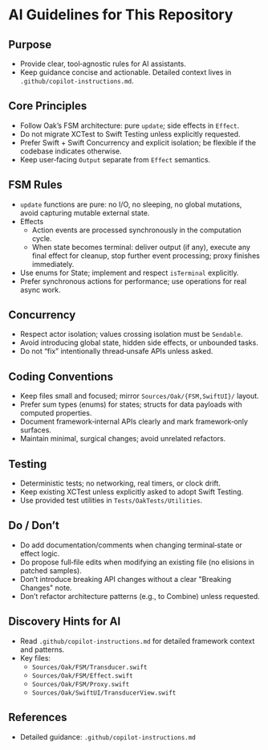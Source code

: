 # AI Guidelines for This Repository

## Purpose
- Provide clear, tool‑agnostic rules for AI assistants.
- Keep guidance concise and actionable. Detailed context lives in `.github/copilot-instructions.md`.

## Core Principles
- Follow Oak’s FSM architecture: pure `update`; side effects in `Effect`.
- Do not migrate XCTest to Swift Testing unless explicitly requested.
- Prefer Swift + Swift Concurrency and explicit isolation; be flexible if the codebase indicates otherwise.
- Keep user‑facing `Output` separate from `Effect` semantics.

## FSM Rules
- `update` functions are pure: no I/O, no sleeping, no global mutations, avoid capturing mutable external state.
- Effects
  - Action events are processed synchronously in the computation cycle.
  - When state becomes terminal: deliver output (if any), execute any final effect for cleanup, stop further event processing; proxy finishes immediately.
- Use enums for State; implement and respect `isTerminal` explicitly.
- Prefer synchronous actions for performance; use operations for real async work.

## Concurrency
- Respect actor isolation; values crossing isolation must be `Sendable`.
- Avoid introducing global state, hidden side effects, or unbounded tasks.
- Do not “fix” intentionally thread‑unsafe APIs unless asked.

## Coding Conventions
- Keep files small and focused; mirror `Sources/Oak/{FSM,SwiftUI}/` layout.
- Prefer sum types (enums) for states; structs for data payloads with computed properties.
- Document framework‑internal APIs clearly and mark framework‑only surfaces.
- Maintain minimal, surgical changes; avoid unrelated refactors.

## Testing
- Deterministic tests; no networking, real timers, or clock drift.
- Keep existing XCTest unless explicitly asked to adopt Swift Testing.
- Use provided test utilities in `Tests/OakTests/Utilities`.

## Do / Don’t
- Do add documentation/comments when changing terminal‑state or effect logic.
- Do propose full‑file edits when modifying an existing file (no elisions in patched samples).
- Don’t introduce breaking API changes without a clear "Breaking Changes" note.
- Don’t refactor architecture patterns (e.g., to Combine) unless requested.

## Discovery Hints for AI
- Read `.github/copilot-instructions.md` for detailed framework context and patterns.
- Key files:
  - `Sources/Oak/FSM/Transducer.swift`
  - `Sources/Oak/FSM/Effect.swift`
  - `Sources/Oak/FSM/Proxy.swift`
  - `Sources/Oak/SwiftUI/TransducerView.swift`

## References
- Detailed guidance: `.github/copilot-instructions.md`
